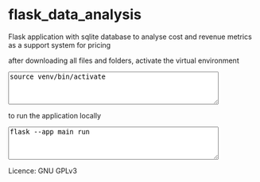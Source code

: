 # flask_data_analysis
Flask application with sqlite database to analyse cost and revenue metrics as a support system for pricing

after downloading all files and folders, activate the virtual environment
<textarea id="w3review" name="w3review" rows="4" cols="50">source venv/bin/activate</textarea>

to run the application locally
<textarea id="w3review" name="w3review" rows="4" cols="50">flask --app main run</textarea>

Licence: GNU GPLv3
